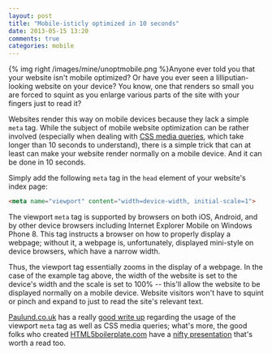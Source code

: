 ```yaml
---
layout: post
title: "Mobile-isticly optimized in 10 seconds"
date: 2013-05-15 13:20
comments: true
categories: mobile
---
```


{% img right /images/mine/unoptmobile.png %}Anyone ever told you that your website isn't mobile optimized? Or have you ever seen a lilliputian-looking website on your device? You know, one that renders so small you are forced to squint as you enlarge various parts of the site with your fingers just to read it? 

Websites render this way on mobile devices because they lack a simple `meta` tag. While the subject of mobile website optimization can be rather involved (especially when dealing with [CSS media queries](http://css-tricks.com/css-media-queries/), which take longer than 10 seconds to understand), there is a simple trick that can at least can make your website render normally on a mobile device. And it can be done in 10 seconds. 

<!--more-->

Simply add the following `meta` tag in the `head` element of your website's index page: 

``` html viewport definition
<meta name="viewport" content="width=device-width, initial-scale=1">
```

The viewport `meta` tag is supported by browsers on both iOS, Android, and by other device browsers including Internet Explorer Mobile on Windows Phone 8. This tag instructs a browser on how to properly display a webpage; without it, a webpage is, unfortunately, displayed mini-style on device browsers, which have a narrow width.

Thus, the viewport tag essentially zooms in the display of a webpage. In the case of the example tag above, the width of the website is set to the device's width and the scale is set to 100% -- this'll allow the website to be displayed normally on a mobile device. Website visitors won't have to squint or pinch and expand to just to read the site's relevant text. 

[Paulund.co.uk][0] has a really [good write up][1] regarding the usage of the viewport `meta` tag as well as CSS media queries; what's more, the good folks who created [HTML5boilerplate.com][2] have a [nifty presentation][3] that's worth a read too.

[0]: http://www.paulund.co.uk
[1]: http://www.paulund.co.uk/understanding-the-viewport-meta-tag
[2]: http://html5boilerplate.com/mobile/
[3]: http://t.co/dKP3o1e